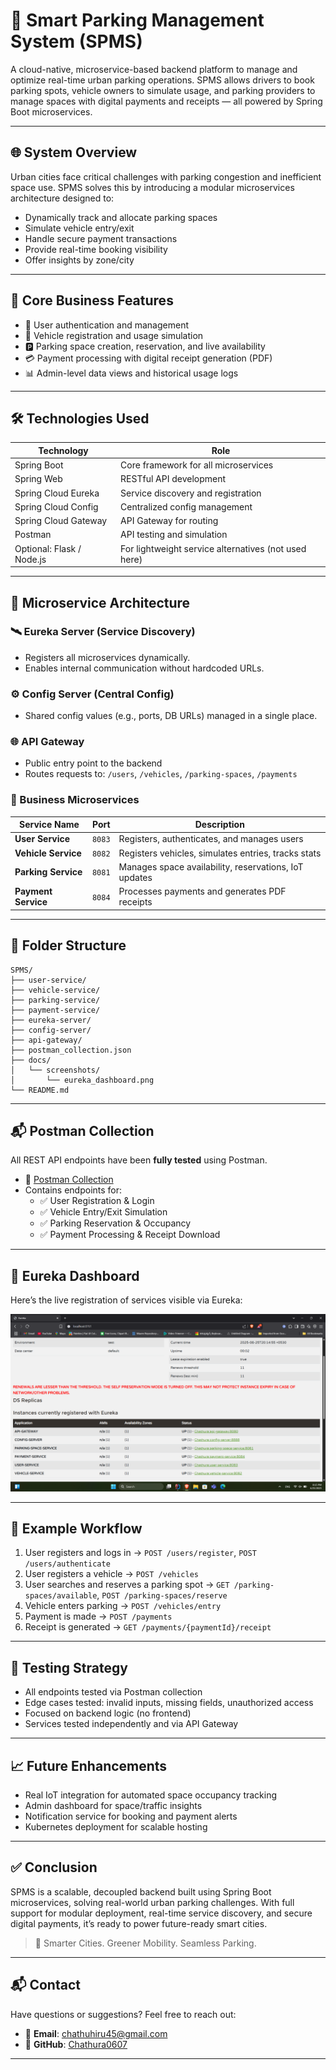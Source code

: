 # 🚗 Smart Parking Management System (SPMS)

A cloud-native, microservice-based backend platform to manage and optimize real-time urban parking operations. SPMS allows drivers to book parking spots, vehicle owners to simulate usage, and parking providers to manage spaces with digital payments and receipts — all powered by Spring Boot microservices.

---

## 🌐 System Overview

Urban cities face critical challenges with parking congestion and inefficient space use. SPMS solves this by introducing a modular microservices architecture designed to:

- Dynamically track and allocate parking spaces
- Simulate vehicle entry/exit
- Handle secure payment transactions
- Provide real-time booking visibility
- Offer insights by zone/city

---

## 🎯 Core Business Features

- 🔐 User authentication and management  
- 🚗 Vehicle registration and usage simulation  
- 🅿️ Parking space creation, reservation, and live availability  
- 💳 Payment processing with digital receipt generation (PDF)  
- 📊 Admin-level data views and historical usage logs  

---

## 🛠️ Technologies Used

| Technology            | Role                                                     |
|-----------------------|----------------------------------------------------------|
| Spring Boot           | Core framework for all microservices                     |
| Spring Web            | RESTful API development                                  |
| Spring Cloud Eureka   | Service discovery and registration                       |
| Spring Cloud Config   | Centralized config management                            |
| Spring Cloud Gateway  | API Gateway for routing                                  |
| Postman               | API testing and simulation                               |
| Optional: Flask / Node.js | For lightweight service alternatives (not used here) |

---

## 🧩 Microservice Architecture

### 🛰️ Eureka Server (Service Discovery)
- Registers all microservices dynamically.
- Enables internal communication without hardcoded URLs.

### ⚙️ Config Server (Central Config)
- Shared config values (e.g., ports, DB URLs) managed in a single place.

### 🌐 API Gateway
- Public entry point to the backend
- Routes requests to: `/users`, `/vehicles`, `/parking-spaces`, `/payments`

### 🔧 Business Microservices

| Service Name       | Port   | Description |
|--------------------|--------|-------------|
| **User Service**   | `8083` | Registers, authenticates, and manages users |
| **Vehicle Service**| `8082` | Registers vehicles, simulates entries, tracks stats |
| **Parking Service**| `8081` | Manages space availability, reservations, IoT updates |
| **Payment Service**| `8084` | Processes payments and generates PDF receipts |

---

## 📂 Folder Structure

```
SPMS/
├── user-service/
├── vehicle-service/
├── parking-service/
├── payment-service/
├── eureka-server/
├── config-server/
├── api-gateway/
├── postman_collection.json
├── docs/
│   └── screenshots/
│       └── eureka_dashboard.png
└── README.md
```

---

## 📬 Postman Collection

All REST API endpoints have been **fully tested** using Postman.

- 🔗 [Postman Collection](ParkingManagementSystem.postman_collection.json)
- Contains endpoints for:
  - ✅ User Registration & Login
  - ✅ Vehicle Entry/Exit Simulation
  - ✅ Parking Reservation & Occupancy
  - ✅ Payment Processing & Receipt Download

---

## 📸 Eureka Dashboard

Here’s the live registration of services visible via Eureka:

![Eureka Dashboard](doc/screenshots/img.png)

---

## 🔄 Example Workflow

1. User registers and logs in → `POST /users/register`, `POST /users/authenticate`  
2. User registers a vehicle → `POST /vehicles`  
3. User searches and reserves a parking spot → `GET /parking-spaces/available`, `POST /parking-spaces/reserve`  
4. Vehicle enters parking → `POST /vehicles/entry`  
5. Payment is made → `POST /payments`  
6. Receipt is generated → `GET /payments/{paymentId}/receipt`  

---

## 🧪 Testing Strategy

- All endpoints tested via Postman collection  
- Edge cases tested: invalid inputs, missing fields, unauthorized access  
- Focused on backend logic (no frontend)  
- Services tested independently and via API Gateway  

---

## 📈 Future Enhancements

- Real IoT integration for automated space occupancy tracking  
- Admin dashboard for space/traffic insights  
- Notification service for booking and payment alerts  
- Kubernetes deployment for scalable hosting  

---

## ✅ Conclusion

SPMS is a scalable, decoupled backend built using Spring Boot microservices, solving real-world urban parking challenges. With full support for modular deployment, real-time service discovery, and secure digital payments, it’s ready to power future-ready smart cities.

> 🚦 Smarter Cities. Greener Mobility. Seamless Parking.

---

## 📬 Contact

Have questions or suggestions? Feel free to reach out:

- 📧 **Email**: chathuhiru45@gmail.com  
- 🐙 **GitHub**: [Chathura0607](https://github.com/Chathura0607)

---

